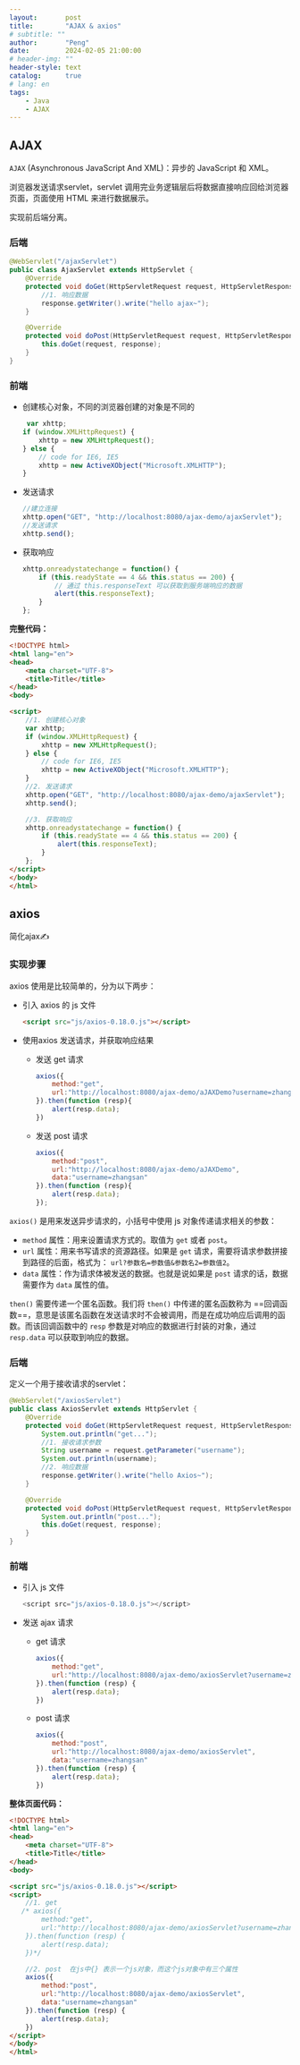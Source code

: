 ```yaml
---
layout:       post
title:        "AJAX & axios"
# subtitle: ""
author:       "Peng"
date:         2024-02-05 21:00:00
# header-img: ""
header-style: text
catalog:      true
# lang: en
tags:
    - Java
    - AJAX
---
```


## AJAX
`AJAX` (Asynchronous JavaScript And XML)：异步的 JavaScript 和 XML。

浏览器发送请求servlet，servlet 调用完业务逻辑层后将数据直接响应回给浏览器页面，页面使用 HTML 来进行数据展示。

实现前后端分离。

### 后端
```java
@WebServlet("/ajaxServlet")
public class AjaxServlet extends HttpServlet {
    @Override
    protected void doGet(HttpServletRequest request, HttpServletResponse response) throws ServletException, IOException {
        //1. 响应数据
        response.getWriter().write("hello ajax~");
    }

    @Override
    protected void doPost(HttpServletRequest request, HttpServletResponse response) throws ServletException, IOException {
        this.doGet(request, response);
    }
}
```

### 前端

* 创建核心对象，不同的浏览器创建的对象是不同的

  ```js
   var xhttp;
  if (window.XMLHttpRequest) {
      xhttp = new XMLHttpRequest();
  } else {
      // code for IE6, IE5
      xhttp = new ActiveXObject("Microsoft.XMLHTTP");
  }
  ```

* 发送请求

  ```js
  //建立连接
  xhttp.open("GET", "http://localhost:8080/ajax-demo/ajaxServlet");
  //发送请求
  xhttp.send();
  ```

* 获取响应

  ```js
  xhttp.onreadystatechange = function() {
      if (this.readyState == 4 && this.status == 200) {
          // 通过 this.responseText 可以获取到服务端响应的数据
          alert(this.responseText);
      }
  };
  ```

**完整代码：**

```html
<!DOCTYPE html>
<html lang="en">
<head>
    <meta charset="UTF-8">
    <title>Title</title>
</head>
<body>

<script>
    //1. 创建核心对象
    var xhttp;
    if (window.XMLHttpRequest) {
        xhttp = new XMLHttpRequest();
    } else {
        // code for IE6, IE5
        xhttp = new ActiveXObject("Microsoft.XMLHTTP");
    }
    //2. 发送请求
    xhttp.open("GET", "http://localhost:8080/ajax-demo/ajaxServlet");
    xhttp.send();

    //3. 获取响应
    xhttp.onreadystatechange = function() {
        if (this.readyState == 4 && this.status == 200) {
            alert(this.responseText);
        }
    };
</script>
</body>
</html>
```

## axios
简化ajax✍️

### 实现步骤

axios 使用是比较简单的，分为以下两步：

* 引入 axios 的 js 文件

  ```html
  <script src="js/axios-0.18.0.js"></script>
  ```

* 使用axios 发送请求，并获取响应结果

  * 发送 get 请求

    ```js
    axios({
        method:"get",
        url:"http://localhost:8080/ajax-demo/aJAXDemo?username=zhangsan"
    }).then(function (resp){
        alert(resp.data);
    })
    ```

  * 发送 post 请求

    ```js
    axios({
        method:"post",
        url:"http://localhost:8080/ajax-demo/aJAXDemo",
        data:"username=zhangsan"
    }).then(function (resp){
        alert(resp.data);
    });
    ```

`axios()` 是用来发送异步请求的，小括号中使用 js 对象传递请求相关的参数：

* `method` 属性：用来设置请求方式的。取值为 `get` 或者 `post`。
* `url` 属性：用来书写请求的资源路径。如果是 `get` 请求，需要将请求参数拼接到路径的后面，格式为： `url?参数名=参数值&参数名2=参数值2`。
* `data` 属性：作为请求体被发送的数据。也就是说如果是 `post` 请求的话，数据需要作为 `data` 属性的值。

`then()` 需要传递一个匿名函数。我们将 `then()` 中传递的匿名函数称为 ==回调函数==，意思是该匿名函数在发送请求时不会被调用，而是在成功响应后调用的函数。而该回调函数中的 `resp` 参数是对响应的数据进行封装的对象，通过 `resp.data` 可以获取到响应的数据。

### 后端

定义一个用于接收请求的servlet：

```java
@WebServlet("/axiosServlet")
public class AxiosServlet extends HttpServlet {
    @Override
    protected void doGet(HttpServletRequest request, HttpServletResponse response) throws ServletException, IOException {
        System.out.println("get...");
        //1. 接收请求参数
        String username = request.getParameter("username");
        System.out.println(username);
        //2. 响应数据
        response.getWriter().write("hello Axios~");
    }

    @Override
    protected void doPost(HttpServletRequest request, HttpServletResponse response) throws ServletException, IOException {
        System.out.println("post...");
        this.doGet(request, response);
    }
}
```
### 前端

* 引入 js 文件

  ```js
  <script src="js/axios-0.18.0.js"></script>
  ```

* 发送 ajax 请求

  * get 请求

    ```js
    axios({
        method:"get",
        url:"http://localhost:8080/ajax-demo/axiosServlet?username=zhangsan"
    }).then(function (resp) {
        alert(resp.data);
    })
    ```

  * post 请求

    ```js
    axios({
        method:"post",
        url:"http://localhost:8080/ajax-demo/axiosServlet",
        data:"username=zhangsan"
    }).then(function (resp) {
        alert(resp.data);
    })
    ```

**整体页面代码：**

```html
<!DOCTYPE html>
<html lang="en">
<head>
    <meta charset="UTF-8">
    <title>Title</title>
</head>
<body>

<script src="js/axios-0.18.0.js"></script>
<script>
    //1. get
   /* axios({
        method:"get",
        url:"http://localhost:8080/ajax-demo/axiosServlet?username=zhangsan"
    }).then(function (resp) {
        alert(resp.data);
    })*/

    //2. post  在js中{} 表示一个js对象，而这个js对象中有三个属性
    axios({
        method:"post",
        url:"http://localhost:8080/ajax-demo/axiosServlet",
        data:"username=zhangsan"
    }).then(function (resp) {
        alert(resp.data);
    })
</script>
</body>
</html>
```